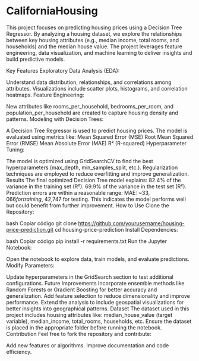 # CaliforniaHousing

This project focuses on predicting housing prices using a Decision Tree Regressor. By analyzing a housing dataset, we explore the relationships between key housing attributes (e.g., median income, total rooms, and households) and the median house value. The project leverages feature engineering, data visualization, and machine learning to deliver insights and build predictive models.

Key Features
Exploratory Data Analysis (EDA):

Understand data distribution, relationships, and correlations among attributes.
Visualizations include scatter plots, histograms, and correlation heatmaps.
Feature Engineering:

New attributes like rooms_per_household, bedrooms_per_room, and population_per_household are created to capture housing density and patterns.
Modeling with Decision Trees:

A Decision Tree Regressor is used to predict housing prices.
The model is evaluated using metrics like:
Mean Squared Error (MSE)
Root Mean Squared Error (RMSE)
Mean Absolute Error (MAE)
R² (R-squared)
Hyperparameter Tuning:

The model is optimized using GridSearchCV to find the best hyperparameters (max_depth, min_samples_split, etc.).
Regularization techniques are employed to reduce overfitting and improve generalization.
Results
The final optimized Decision Tree model explains:
82.4% of the variance in the training set (R²).
69.9% of the variance in the test set (R²).
Prediction errors are within a reasonable range:
MAE: ~$33,066 for training, ~$42,747 for testing.
This indicates the model performs well but could benefit from further improvement.
How to Use
Clone the Repository:

bash
Copiar código
git clone https://github.com/yourusername/housing-price-prediction.git
cd housing-price-prediction
Install Dependencies:

bash
Copiar código
pip install -r requirements.txt
Run the Jupyter Notebook:

Open the notebook to explore data, train models, and evaluate predictions.
Modify Parameters:

Update hyperparameters in the GridSearch section to test additional configurations.
Future Improvements
Incorporate ensemble methods like Random Forests or Gradient Boosting for better accuracy and generalization.
Add feature selection to reduce dimensionality and improve performance.
Extend the analysis to include geospatial visualizations for better insights into geographical patterns.
Dataset
The dataset used in this project includes housing attributes like:
median_house_value (target variable), median_income, total_rooms, households, etc.
Ensure the dataset is placed in the appropriate folder before running the notebook.
Contribution
Feel free to fork the repository and contribute:

Add new features or algorithms.
Improve documentation and code efficiency.
